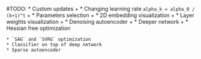 #TODO:
    * Custom updates +
    * Changing learning rate `alpha_k = alpha_0 / (k+1)^t` +
    * Parameters selection +
    * 2D embedding visualization +
    * Layer weights visualization +
    * Denoising autoencoder +
    * Deeper network +
    * Hessian free optimization
    
    * `SAG` and `SVRG` optimization
    * Classifier on top of deep network
    * Sparse autoencoder
